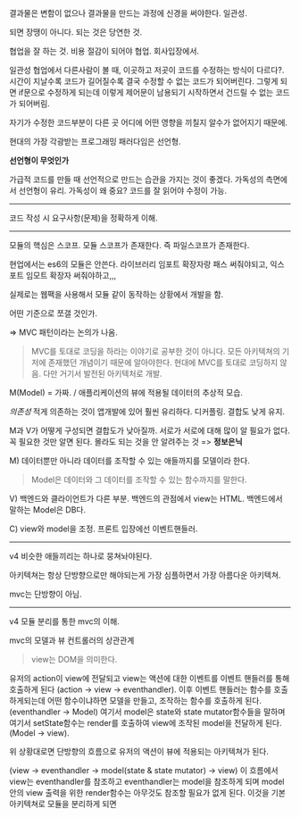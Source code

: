 결과물은 변함이 없으나 결과물을 만드는 과정에 신경을 써야한다.
일관성.

되면 장땡이 아니다. 되는 것은 당연한 것.

협업을 잘 하는 것. 비용 절감이 되어야 협업. 회사입장에서.

일관성
협업에서 다른사람이 볼 때, 이곳하고 저곳이 코드를 수정하는 방식이 다르다?. 시간이 지날수록 코드가 길어질수록 결국 수정할 수 없는 코드가 되어버린다.
그렇게 되면 if문으로 수정하게 되는데 이렇게 제어문이 남용되기 시작하면서 건드릴 수 없는 코드가 되어버림.

자기가 수정한 코드부분이 다른 곳 어디에 어떤 영향을 끼칠지 알수가 없어지기 때문에.

현대의 가장 각광받는 프로그래밍 패러다임은 선언형.

**선언형이 무엇인가**

가급적 코드를 만들 때 선언적으로 만드는 습관을 가지는 것이 좋겠다.
가독성의 측면에서 선언형이 유리. 가독성이 왜 중요? 코드를 잘 읽어야 수정이 가능.

---

코드 작성 시 요구사항(문제)을 정확하게 이해.

---

모듈의 핵심은 스코프. 모듈 스코프가 존재한다. 즉 파일스코프가 존재한다.

현업에서는 es6의 모듈은 안쓴다. 라이브러리 임포트 확장자랑 패스 써줘야되고, 익스포트 임모트 확장자 써줘야하고,,,

실제로는 웹팩을 사용해서 모듈 같이 동작하는 상황에서 개발을 함.

어떤 기준으로 쪼갤 것인가.

=> MVC 패턴이라는 논의가 나옴.

> MVC를 토대로 코딩을 하라는 이야기로 공부한 것이 아니다. 모든 아키텍쳐의 기저에 존재했던 개념이기 때문에 알아야한다. 현대에 MVC를 토대로 코딩하지 않음. 다만 거기서 발전된 아키텍처로 개발.

M(Model) = 가짜. / 애플리케이션의 뷰에 적용될 데이터의 추상적 모습.

_의존성_
적게 의존하는 것이 앱개발에 있어 훨씬 유리하다. 디커플링. 결합도 낮게 유지.

M과 V가 어떻게 구성되면 결합도가 낮아질까.
서로가 서로에 대해 많이 알 필요가 없다. 꼭 필요한 것만 알면 된다.
몰라도 되는 것을 안 알려주는 것 => **정보은닉**

M) 데이터뿐만 아니라 데이터를 조작할 수 있는 애들까지를 모델이라 한다.

> Model은 데이터와 그 데이터를 조작할 수 있는 함수까지를 말한다.

V) 백엔드와 클라이언트가 다른 부분. 백엔드의 관점에서 view는 HTML.
백엔드에서 말하는 Model은 DB다.

C) view와 model을 조정. 프론트 입장에선 이벤트핸들러.

---

v4
비슷한 애들끼리는 하나로 뭉쳐놔야된다.

아키텍쳐는 항상 단방향으로만 해야되는게 가장 심플하면서 가장 아름다운 아키텍쳐.

mvc는 단방향이 아님.

---

v4 모듈 분리를 통한 mvc의 이해.

mvc의 모델과 뷰 컨트롤러의 상관관계

> view는 DOM을 의미한다.

유저의 action이 view에 전달되고 view는 액션에 대한 이벤트를 이벤트 핸들러를 통해 호출하게 된다 (action -> view -> eventhandler). 이후 이벤트 핸들러는 함수를 호출 하게되는데 어떤 함수이냐하면 모델을 만들고, 조작하는 함수를 호출하게 된다. (eventhandler -> Model) 여기서 model은 state와 state mutator함수들을 말하며 여기서 setState함수는 render를 호출하여 view에 조작된 model을 전달하게 된다.
(Model -> view).

위 상황대로면 단방향의 흐름으로 유저의 액션이 뷰에 적용되는 아키텍쳐가 된다.

(view -> eventhandler -> model(state & state mutator) -> view)
이 흐름에서 view는 eventhandler를 참조하고 eventhandler는 model을 참조하게 되며 model안의 view 출력을 위한 render함수는 아무것도 참조할 필요가 없게 된다. 이것을 기본 아키텍쳐로 모듈을 분리하게 되면
